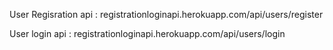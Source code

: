 
User Regisration api : registrationloginapi.herokuapp.com/api/users/register


User login api : registrationloginapi.herokuapp.com/api/users/login


